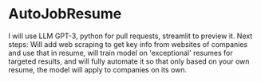 # AutoJobResume
I will use LLM GPT-3, python for pull requests, streamlit to preview it. Next steps: Will add web scraping to get key info from websites of companies and use that in resume, will train model on 'exceptional' resumes for targeted results, and will fully automate it so that only based on your own resume, the model will apply to companies on its own.
